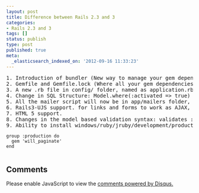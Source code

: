 ```yaml
---
layout: post
title: Difference between Rails 2.3 and 3
categories:
- Rails 2.3 and 3
tags: []
status: publish
type: post
published: true
meta:
  _elasticsearch_indexed_on: '2012-09-16 11:33:23'
---
```

<pre>1. Introduction of bundler (New way to manage your gem dependencies) 
2. Gemfile and Gemfile.lock (Where all your gem dependencies lies, instead of environment.rb) 
3. A new .rb file in config/ folder, named as application.rb (Which has everything that previously environment.rb had) 
4. Change in SQL Structure: Model.where(:activated =&gt; true) 
5. All the mailer script will now be in app/mailers folder, earlier we kept inside app/models. 
6. Rails3-UJS support. for links and forms to work as AJAX, instead of writing complex lines of code, we write :remote =&gt; true 
7. HTML 5 support. 
8. Changes in the model based validation syntax: validates :name, :presence =&gt; true 
9. Ability to install windows/ruby/jruby/development/production specific gems to Gemfile. 
<div class="highlight"><pre><code class="bash">group :production do 
  gem 'will_paginate' 
end</code></pre></div></pre>


<h2 class="gray">Comments</h2>

<div>
<div id="disqus_thread" aria-live="polite"><noscript>Please enable JavaScript to view the <a href="http://disqus.com/?ref_noscript">comments powered by Disqus.</a></noscript>
</div>
</div>

<script type="text/javascript">
	var disqus_shortname = 'sukendhar';
	// var disqus_developer = 1;
	var disqus_identifier = 'http://sukendharreddy.com/difference-between-rails-2-3-and-3/';
	var disqus_url = 'http://sukendharreddy.com/difference-between-rails-2-3-and-3/';
	var disqus_script = 'embed.js';
	(function () {
	var dsq = document.createElement('script'); dsq.type = 'text/javascript'; dsq.async = true;
	dsq.src = 'http://' + disqus_shortname + '.disqus.com/' + disqus_script;
	(document.getElementsByTagName('head')[0] || document.getElementsByTagName('body')[0]).appendChild(dsq);
	}());
</script>
